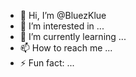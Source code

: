 - 👋 Hi, I’m @BluezKlue
- 👀 I’m interested in ...
- 🌱 I’m currently learning ...
- 📫 How to reach me ...
- ⚡ Fun fact: ...

<!---
BluesKlue/BluesKlue is a ✨ special ✨ repository because its `README.md` (this file) appears on your GitHub profile.
You can click the Preview link to take a look at your changes.
--->
